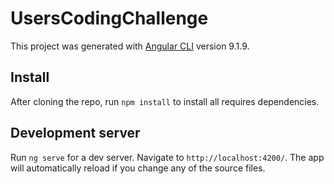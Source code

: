 # UsersCodingChallenge

This project was generated with [Angular CLI](https://github.com/angular/angular-cli) version 9.1.9.

## Install

After cloning the repo, run `npm install` to install all requires dependencies.

## Development server

Run `ng serve` for a dev server. Navigate to `http://localhost:4200/`. The app will automatically reload if you change any of the source files.


